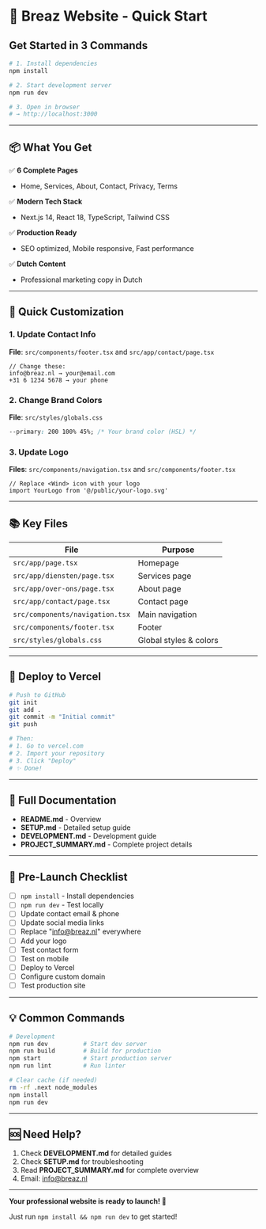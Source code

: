 # 🚀 Breaz Website - Quick Start

## Get Started in 3 Commands

```bash
# 1. Install dependencies
npm install

# 2. Start development server
npm run dev

# 3. Open in browser
# → http://localhost:3000
```

---

## 📦 What You Get

✅ **6 Complete Pages**
- Home, Services, About, Contact, Privacy, Terms

✅ **Modern Tech Stack**
- Next.js 14, React 18, TypeScript, Tailwind CSS

✅ **Production Ready**
- SEO optimized, Mobile responsive, Fast performance

✅ **Dutch Content**
- Professional marketing copy in Dutch

---

## 🎨 Quick Customization

### 1. Update Contact Info
**File**: `src/components/footer.tsx` and `src/app/contact/page.tsx`
```tsx
// Change these:
info@breaz.nl → your@email.com
+31 6 1234 5678 → your phone
```

### 2. Change Brand Colors
**File**: `src/styles/globals.css`
```css
--primary: 200 100% 45%; /* Your brand color (HSL) */
```

### 3. Update Logo
**Files**: `src/components/navigation.tsx` and `src/components/footer.tsx`
```tsx
// Replace <Wind> icon with your logo
import YourLogo from '@/public/your-logo.svg'
```

---

## 📚 Key Files

| File | Purpose |
|------|---------|
| `src/app/page.tsx` | Homepage |
| `src/app/diensten/page.tsx` | Services page |
| `src/app/over-ons/page.tsx` | About page |
| `src/app/contact/page.tsx` | Contact page |
| `src/components/navigation.tsx` | Main navigation |
| `src/components/footer.tsx` | Footer |
| `src/styles/globals.css` | Global styles & colors |

---

## 🚀 Deploy to Vercel

```bash
# Push to GitHub
git init
git add .
git commit -m "Initial commit"
git push

# Then:
# 1. Go to vercel.com
# 2. Import your repository
# 3. Click "Deploy"
# ✨ Done!
```

---

## 📖 Full Documentation

- **README.md** - Overview
- **SETUP.md** - Detailed setup guide
- **DEVELOPMENT.md** - Development guide
- **PROJECT_SUMMARY.md** - Complete project details

---

## 🎯 Pre-Launch Checklist

- [ ] `npm install` - Install dependencies
- [ ] `npm run dev` - Test locally
- [ ] Update contact email & phone
- [ ] Update social media links
- [ ] Replace "info@breaz.nl" everywhere
- [ ] Add your logo
- [ ] Test contact form
- [ ] Test on mobile
- [ ] Deploy to Vercel
- [ ] Configure custom domain
- [ ] Test production site

---

## 💡 Common Commands

```bash
# Development
npm run dev          # Start dev server
npm run build        # Build for production
npm start            # Start production server
npm run lint         # Run linter

# Clear cache (if needed)
rm -rf .next node_modules
npm install
npm run dev
```

---

## 🆘 Need Help?

1. Check **DEVELOPMENT.md** for detailed guides
2. Check **SETUP.md** for troubleshooting
3. Read **PROJECT_SUMMARY.md** for complete overview
4. Email: info@breaz.nl

---

**Your professional website is ready to launch! 🎉**

Just run `npm install && npm run dev` to get started!

